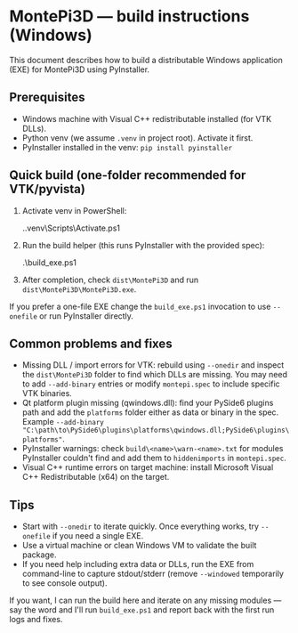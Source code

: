 # MontePi3D — build instructions (Windows)

This document describes how to build a distributable Windows application (EXE) for MontePi3D using PyInstaller.

## Prerequisites

- Windows machine with Visual C++ redistributable installed (for VTK DLLs).
- Python venv (we assume `.venv` in project root). Activate it first.
- PyInstaller installed in the venv: `pip install pyinstaller`

## Quick build (one-folder recommended for VTK/pyvista)

1. Activate venv in PowerShell:

   .\.venv\Scripts\Activate.ps1

2. Run the build helper (this runs PyInstaller with the provided spec):

   .\build_exe.ps1

3. After completion, check `dist\MontePi3D` and run `dist\MontePi3D\MontePi3D.exe`.

If you prefer a one-file EXE change the `build_exe.ps1` invocation to use `--onefile` or run PyInstaller directly.

## Common problems and fixes

- Missing DLL / import errors for VTK: rebuild using `--onedir` and inspect the `dist\MontePi3D` folder to find which DLLs are missing. You may need to add `--add-binary` entries or modify `montepi.spec` to include specific VTK binaries.
- Qt platform plugin missing (qwindows.dll): find your PySide6 plugins path and add the `platforms` folder either as data or binary in the spec. Example `--add-binary "C:\path\to\PySide6\plugins\platforms\qwindows.dll;PySide6\plugins\platforms"`.
- PyInstaller warnings: check `build\<name>\warn-<name>.txt` for modules PyInstaller couldn't find and add them to `hiddenimports` in `montepi.spec`.
- Visual C++ runtime errors on target machine: install Microsoft Visual C++ Redistributable (x64) on the target.

## Tips

- Start with `--onedir` to iterate quickly. Once everything works, try `--onefile` if you need a single EXE.
- Use a virtual machine or clean Windows VM to validate the built package.
- If you need help including extra data or DLLs, run the EXE from command-line to capture stdout/stderr (remove `--windowed` temporarily to see console output).

If you want, I can run the build here and iterate on any missing modules — say the word and I'll run `build_exe.ps1` and report back with the first run logs and fixes.
